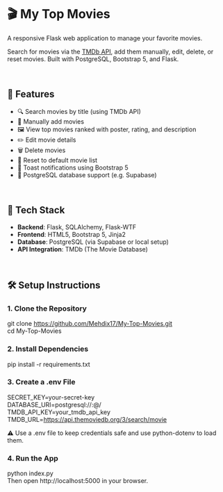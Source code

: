 # 🎬 My Top Movies

A responsive Flask web application to manage your favorite movies.

Search for movies via the [TMDb API](https://developer.themoviedb.org/), add them manually, edit, delete, or reset movies. Built with PostgreSQL, Bootstrap 5, and Flask.

<br>

## 🚀 Features

- 🔍 Search movies by title (using TMDb API)
- 📝 Manually add movies
- 🖼️ View top movies ranked with poster, rating, and description
- ✏️ Edit movie details
- 🗑️ Delete movies
- 🔄 Reset to default movie list
- 🍞 Toast notifications using Bootstrap 5
- 💾 PostgreSQL database support (e.g. Supabase)

<br>

## 🧰 Tech Stack

- **Backend**: Flask, SQLAlchemy, Flask-WTF
- **Frontend**: HTML5, Bootstrap 5, Jinja2
- **Database**: PostgreSQL (via Supabase or local setup)
- **API Integration**: TMDb (The Movie Database)

<br>

## 🛠️ Setup Instructions

### 1. Clone the Repository

git clone https://github.com/Mehdix17/My-Top-Movies.git \
cd My-Top-Movies

### 2. Install Dependencies

pip install -r requirements.txt

### 3. Create a .env File

SECRET_KEY=your-secret-key \
DATABASE_URI=postgresql://<user>:<password>@<host>/<db> \
TMDB_API_KEY=your_tmdb_api_key \
TMDB_URL=https://api.themoviedb.org/3/search/movie

⚠️ Use a .env file to keep credentials safe and use python-dotenv to load them.

### 4. Run the App

python index.py \
Then open http://localhost:5000 in your browser.
